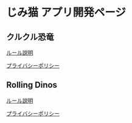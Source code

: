 # じみ猫 アプリ開発ページ

## クルクル恐竜 

[ルール説明](https://jimineko2000.github.io/RollingDinos/rollingdinosjp.html")


[プライバシーポリシー](https://jimineko2000.github.io/RollingDinos/privacy.html)


## Rolling Dinos

[ルール説明](https://jimineko2000.github.io/RollingDinos/rollingdinos.html")


[プライバシーポリシー](https://jimineko2000.github.io/RollingDinos/privacy.html)


